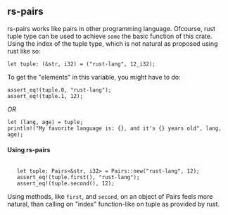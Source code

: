 ## rs-pairs

rs-pairs works like pairs in other programming language. Ofcourse, rust tuple type can be used
to achieve ```some``` the basic function of this crate. Using the index of the tuple type, 
which is not natural as proposed using rust like so:

```
let tuple: (&str, i32) = ("rust-lang", 12_i32);
```

To get the "elements" in this variable, you might have to do:
``` 
assert_eq!(tuple.0, "rust-lang");
assert_eq!(tuple.1, 12);
```

*OR*

```
let (lang, age) = tuple;
println!("My favorite language is: {}, and it's {} years old", lang, age);
```

#### Using rs-pairs
```use rs-pairs::Pairs;

   let tuple: Pairs<&str, i32> = Pairs::new("rust-lang", 12);
   assert_eq!(tuple.first(), "rust-lang");
   assert_eq!(tuple.second(), 12);
```

Using methods, like `first`, and `second`, on an object of Pairs feels more natural, than 
calling on "index" function-like on tuple as provided by rust. 

